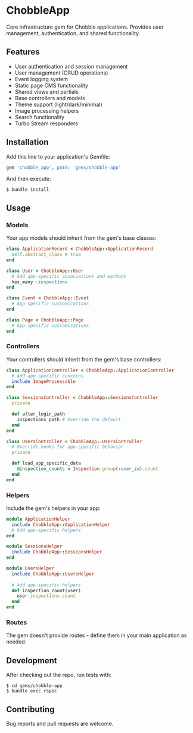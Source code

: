 # ChobbleApp

Core infrastructure gem for Chobble applications. Provides user management, authentication, and shared functionality.

## Features

- User authentication and session management
- User management (CRUD operations)
- Event logging system
- Static page CMS functionality
- Shared views and partials
- Base controllers and models
- Theme support (light/dark/minimal)
- Image processing helpers
- Search functionality
- Turbo Stream responders

## Installation

Add this line to your application's Gemfile:

```ruby
gem 'chobble_app', path: 'gems/chobble-app'
```

And then execute:

    $ bundle install

## Usage

### Models

Your app models should inherit from the gem's base classes:

```ruby
class ApplicationRecord < ChobbleApp::ApplicationRecord
  self.abstract_class = true
end

class User < ChobbleApp::User
  # Add app-specific associations and methods
  has_many :inspections
end

class Event < ChobbleApp::Event
  # App-specific customizations
end

class Page < ChobbleApp::Page
  # App-specific customizations
end
```

### Controllers

Your controllers should inherit from the gem's base controllers:

```ruby
class ApplicationController < ChobbleApp::ApplicationController
  # Add app-specific concerns
  include ImageProcessable
end

class SessionsController < ChobbleApp::SessionsController
  private

  def after_login_path
    inspections_path # Override the default
  end
end

class UsersController < ChobbleApp::UsersController
  # Override hooks for app-specific behavior
  private

  def load_app_specific_data
    @inspection_counts = Inspection.group(:user_id).count
  end
end
```

### Helpers

Include the gem's helpers in your app:

```ruby
module ApplicationHelper
  include ChobbleApp::ApplicationHelper
  # Add app-specific helpers
end

module SessionsHelper
  include ChobbleApp::SessionsHelper
end

module UsersHelper
  include ChobbleApp::UsersHelper
  
  # Add app-specific helpers
  def inspection_count(user)
    user.inspections.count
  end
end
```

### Routes

The gem doesn't provide routes - define them in your main application as needed.

## Development

After checking out the repo, run tests with:

    $ cd gems/chobble-app
    $ bundle exec rspec

## Contributing

Bug reports and pull requests are welcome.